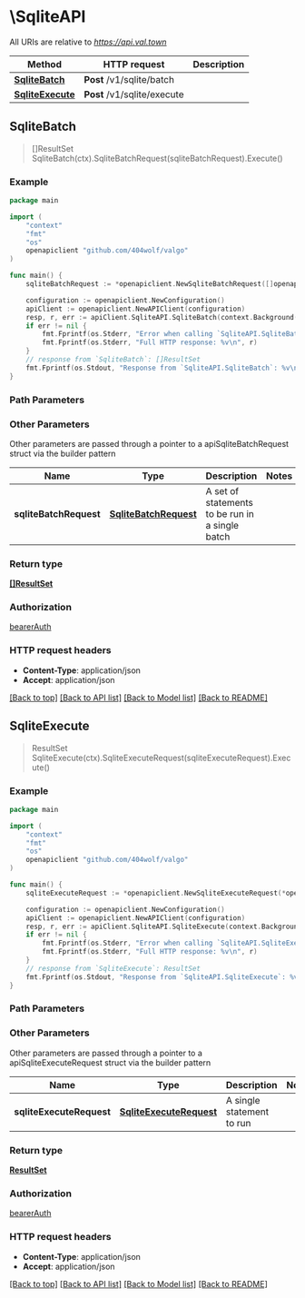 # \SqliteAPI

All URIs are relative to *https://api.val.town*

Method | HTTP request | Description
------------- | ------------- | -------------
[**SqliteBatch**](SqliteAPI.md#SqliteBatch) | **Post** /v1/sqlite/batch | 
[**SqliteExecute**](SqliteAPI.md#SqliteExecute) | **Post** /v1/sqlite/execute | 



## SqliteBatch

> []ResultSet SqliteBatch(ctx).SqliteBatchRequest(sqliteBatchRequest).Execute()





### Example

```go
package main

import (
	"context"
	"fmt"
	"os"
	openapiclient "github.com/404wolf/valgo"
)

func main() {
	sqliteBatchRequest := *openapiclient.NewSqliteBatchRequest([]openapiclient.SqliteExecuteRequestStatement{*openapiclient.NewSqliteExecuteRequestStatement("Sql_example", *openapiclient.NewStatementArg())}) // SqliteBatchRequest | A set of statements to be run in a single batch

	configuration := openapiclient.NewConfiguration()
	apiClient := openapiclient.NewAPIClient(configuration)
	resp, r, err := apiClient.SqliteAPI.SqliteBatch(context.Background()).SqliteBatchRequest(sqliteBatchRequest).Execute()
	if err != nil {
		fmt.Fprintf(os.Stderr, "Error when calling `SqliteAPI.SqliteBatch``: %v\n", err)
		fmt.Fprintf(os.Stderr, "Full HTTP response: %v\n", r)
	}
	// response from `SqliteBatch`: []ResultSet
	fmt.Fprintf(os.Stdout, "Response from `SqliteAPI.SqliteBatch`: %v\n", resp)
}
```

### Path Parameters



### Other Parameters

Other parameters are passed through a pointer to a apiSqliteBatchRequest struct via the builder pattern


Name | Type | Description  | Notes
------------- | ------------- | ------------- | -------------
 **sqliteBatchRequest** | [**SqliteBatchRequest**](SqliteBatchRequest.md) | A set of statements to be run in a single batch | 

### Return type

[**[]ResultSet**](ResultSet.md)

### Authorization

[bearerAuth](../README.md#bearerAuth)

### HTTP request headers

- **Content-Type**: application/json
- **Accept**: application/json

[[Back to top]](#) [[Back to API list]](../README.md#documentation-for-api-endpoints)
[[Back to Model list]](../README.md#documentation-for-models)
[[Back to README]](../README.md)


## SqliteExecute

> ResultSet SqliteExecute(ctx).SqliteExecuteRequest(sqliteExecuteRequest).Execute()





### Example

```go
package main

import (
	"context"
	"fmt"
	"os"
	openapiclient "github.com/404wolf/valgo"
)

func main() {
	sqliteExecuteRequest := *openapiclient.NewSqliteExecuteRequest(*openapiclient.NewSqliteExecuteRequestStatement("Sql_example", *openapiclient.NewStatementArg())) // SqliteExecuteRequest | A single statement to run

	configuration := openapiclient.NewConfiguration()
	apiClient := openapiclient.NewAPIClient(configuration)
	resp, r, err := apiClient.SqliteAPI.SqliteExecute(context.Background()).SqliteExecuteRequest(sqliteExecuteRequest).Execute()
	if err != nil {
		fmt.Fprintf(os.Stderr, "Error when calling `SqliteAPI.SqliteExecute``: %v\n", err)
		fmt.Fprintf(os.Stderr, "Full HTTP response: %v\n", r)
	}
	// response from `SqliteExecute`: ResultSet
	fmt.Fprintf(os.Stdout, "Response from `SqliteAPI.SqliteExecute`: %v\n", resp)
}
```

### Path Parameters



### Other Parameters

Other parameters are passed through a pointer to a apiSqliteExecuteRequest struct via the builder pattern


Name | Type | Description  | Notes
------------- | ------------- | ------------- | -------------
 **sqliteExecuteRequest** | [**SqliteExecuteRequest**](SqliteExecuteRequest.md) | A single statement to run | 

### Return type

[**ResultSet**](ResultSet.md)

### Authorization

[bearerAuth](../README.md#bearerAuth)

### HTTP request headers

- **Content-Type**: application/json
- **Accept**: application/json

[[Back to top]](#) [[Back to API list]](../README.md#documentation-for-api-endpoints)
[[Back to Model list]](../README.md#documentation-for-models)
[[Back to README]](../README.md)

